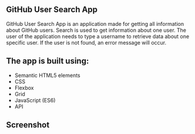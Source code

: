 GitHub User Search App
---
GitHub User Search App is an application made for getting all information about GitHub users.
Search is used to get information about one user. The user of the application needs to type a username to retrieve data about one specific user. If the user is not found, an error message will occur.


## The app is built using:
- Semantic HTML5 elements
- CSS
- Flexbox
- Grid
- JavaScript (ES6)
- API

## Screenshot
